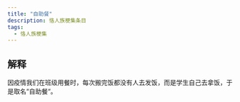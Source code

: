 ```yaml
---
title: "自助餐"
description: 恪人族梗集条目
tags:
  - 恪人族梗集
---
```


## 解释

因疫情我们在班级用餐时，每次搬完饭都没有人去发饭，而是学生自己去拿饭，于是取名“自助餐“。